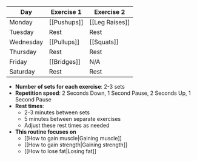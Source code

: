 | **Day**   | **Exercise 1** | **Exercise 2** |
| --------- | -------------- | -------------- |
| Monday    | [[Pushups]]    | [[Leg Raises]] |
| Tuesday   | Rest           | Rest           |
| Wednesday | [[Pullups]]    | [[Squats]]     |
| Thursday  | Rest           | Rest           |
| Friday    | [[Bridges]]    | N/A            |
| Saturday  | Rest           | Rest           |

- **Number of sets for each exercise**: 2-3 sets
- **Repetition speed**: 2 Seconds Down, 1 Second Pause, 2 Seconds Up, 1 Second Pause
- **Rest times**:
	- 2-3 minutes between sets
	- 5 minutes between separate exercises
	- Adjust these rest times as needed
- **This routine focuses on**
	- [[How to gain muscle|Gaining muscle]]
	- [[How to gain strength|Gaining strength]]
	- [[How to lose fat|Losing fat]]
